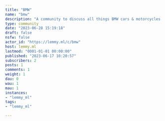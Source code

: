 ```yaml
---
title: "BMW" 
name: "bmw"
description: "A community to discuss all things BMW cars & motorcycles.Feel free to show off your new vehicle/parts, ask for technical help diagnosing an issue or just discuss recent BMW news - both Retail & Motorsport"
type: community
date: "2023-06-28 15:19:18"
draft: false
nsfw: false
actor_id: "https://lemmy.ml/c/bmw"
host: lemmy.ml
lastmod: "0001-01-01 00:00:00"
published: "2023-06-17 10:20:57"
subscribers: 2
posts: 1
comments: 1
weight: 1
dau: 0
wau: 1
mau: 1
instances:
- "lemmy_ml"
tags: 
- "lemmy_ml"

---
```

